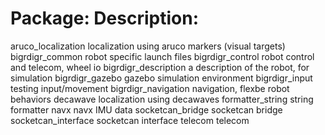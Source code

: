 # Package:		Description:

aruco_localization	localization using aruco markers (visual targets)	
bigrdigr_common		robot specific launch files
bigrdigr_control	robot control and telecom, wheel io
bigrdigr_description	a description of the robot, for simulation
bigrdigr_gazebo		gazebo simulation environment
bigrdigr_input		testing input/movement
bigrdigr_navigation	navigation, flexbe robot behaviors
decawave		localization using decawaves
formatter_string	string formatter
navx			navx IMU data
socketcan_bridge	socketcan bridge
socketcan_interface	socketcan interface
telecom			telecom

